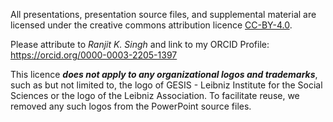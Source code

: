 All presentations, presentation source files, and supplemental material are licensed under the creative commons attribution licence [CC-BY-4.0](https://creativecommons.org/licenses/by/4.0/). 

Please attribute to _Ranjit K. Singh_ and link to my ORCID Profile: https://orcid.org/0000-0003-2205-1397

This licence _**does not apply to any organizational logos and trademarks**_, such as but not limited to, the logo of GESIS - Leibniz Institute for the Social Sciences or the logo of the Leibniz Association. To facilitate reuse, we removed any such logos from the PowerPoint source files.
